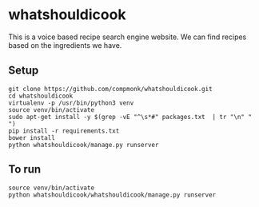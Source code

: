 # whatshouldicook

This is a voice based recipe search engine website. We can find recipes based on the ingredients we have.

## Setup
```
git clone https://github.com/compmonk/whatshouldicook.git
cd whatshouldicook
virtualenv -p /usr/bin/python3 venv
source venv/bin/activate
sudo apt-get install -y $(grep -vE "^\s*#" packages.txt  | tr "\n" " ")
pip install -r requirements.txt
bower install
python whatshouldicook/manage.py runserver
```



## To run
```
source venv/bin/activate
python whatshouldicook/whatshouldicook/manage.py runserver
```
